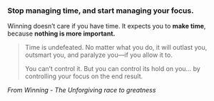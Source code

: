 ### Stop managing time, and start managing your focus.


Winning doesn’t care if you have time. It expects you to **make time**, because **nothing is more important.**

> Time is undefeated. No matter what you do, it will outlast you, outsmart you, and paralyze you—if you allow it to.
> 
> You can’t control it. But you can control its hold on you… by controlling your focus on the end result.

_From Winning - The Unforgiving race to greatness_
